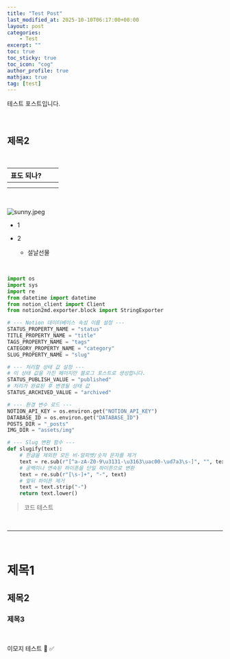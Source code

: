 ```yaml
---
title: "Test Post"
last_modified_at: 2025-10-10T06:17:00+00:00
layout: post
categories:
    - Test
excerpt: ""
toc: true
toc_sticky: true
toc_icon: "cog"
author_profile: true
mathjax: true
tag: [test]
---
```


테스트 포스트입니다.

<br/>

## 제목2 

<br/>

 | 표도 되나? |  |  | 
 | ---- | ---- | ---- | 
 |  |  |  | 
 |  |  |  | 

<br/>

![sunny.jpeg](https://prod-files-secure.s3.us-west-2.amazonaws.com/84c08308-38e8-44e6-a97d-06ec8331e259/ac80ba54-e5cb-417a-ba85-74f82ff284bf/sunny.jpeg?X-Amz-Algorithm=AWS4-HMAC-SHA256&X-Amz-Content-Sha256=UNSIGNED-PAYLOAD&X-Amz-Credential=ASIAZI2LB466XCTYBOUL%2F20251010%2Fus-west-2%2Fs3%2Faws4_request&X-Amz-Date=20251010T062051Z&X-Amz-Expires=3600&X-Amz-Security-Token=IQoJb3JpZ2luX2VjEE4aCXVzLXdlc3QtMiJHMEUCIQC1HL9GGUfJsxxSgLLyG2mwlMt3%2B%2B3k8Eb8YljJGN8%2BcQIgX2D9PzNfy2RJAuNH9l4QE2F83mG2wfKj4LFzw3vzf0AqiAQI5%2F%2F%2F%2F%2F%2F%2F%2F%2F%2F%2FARAAGgw2Mzc0MjMxODM4MDUiDHkemW54G9Wj1pjz6ircA%2FIY44tPZ5Sn%2Fc6nvJOSBfM3%2FVNmXSeiMDbX%2Bmz%2F2tPFwSJsHhUxBnM1hBHbuHjzrF4E8wNtLfpTc%2F6fbvhmRrBPkWs1qkawPUBeoIETGrJlG3JT1yT8mOVo%2F6%2FcOHZtgk3Nnq2gXF4JlpWU96JIGWTZV3ecbXFjbBXeJQ4iGNCWOb5dUI5C5Q3Zwpkm5B9zlvvAIdSVPRLxg8VLyxCOwYjIW2nc33HkssIMViKNWrzWlStvNTrOWEssObBOAc5AvTAiTPifqkay8KS1bcc1uu6M9pvoMthHPkIV3i3ZtnoLKARomyJ%2BRTu9cElBBQLh42sTLi%2F7lXrGSbmXWwr%2B4j1k0Jxe2qNUBJez4%2BMq%2BehrUaFiBGGPjppTyg7jaagYmo3yc9o5b5k1EIzuyNgbxXGuyAPOLYOJzhpcWdXWilQ%2FQnQAmAjIxmDuOxEWKww7ffq8mApX5djfUz3NvmkMuCGiW18fy47Wc2QjUlIKY7nSXrG9FDuLlb6G3qLFZOEhPcabIIeiP%2BbpL%2F08nuCE6hb%2BmgORGGvOHstM1YQByX7XJ9q4IJAz6kFULj80CskoqOBP5o2Mi2fCKsj2EqX2BObY9L3SR6fzNsZHcaRMfWq0BWBNd7%2BtZDM9t%2B7TMKKzoscGOqUBaQCsO29siZvkS%2FfGcDdcWKPDXQMPz7dL%2BNH7Nk%2FoNVdL1dpv0F%2BqUbsjhktGcPbpt5u7ehWsnfZXxTeBIiyWz6DQBkEsW8%2F0lry4qRwzIj38Ll418tzgp38gxyBBf1zb9d072%2FU%2FDfQmPFHBAmURfR8SKQ4BhlZQaeu8jEa%2BBXM67R40EzDT3DXkQWtVaheNmbr0i9uneI86A3ouWzPMvmOrjk7m&X-Amz-Signature=5bffdf3c2515aacb62e51c8590b8c2fb4206770674e779fa5b39ddc432881239&X-Amz-SignedHeaders=host&x-amz-checksum-mode=ENABLED&x-id=GetObject)

- 1

- 2

	- 설날선물

<br/>


```python
import os
import sys
import re
from datetime import datetime
from notion_client import Client
from notion2md.exporter.block import StringExporter

# --- Notion 데이터베이스 속성 이름 설정 ---
STATUS_PROPERTY_NAME = "status"
TITLE_PROPERTY_NAME = "title"
TAGS_PROPERTY_NAME = "tags"
CATEGORY_PROPERTY_NAME = "category"
SLUG_PROPERTY_NAME = "slug"

# --- 처리할 상태 값 설정 ---
# 이 상태 값을 가진 페이지만 블로그 포스트로 생성합니다.
STATUS_PUBLISH_VALUE = "published"
# 처리가 완료된 후 변경될 상태 값
STATUS_ARCHIVED_VALUE = "archived"

# --- 환경 변수 로드 ---
NOTION_API_KEY = os.environ.get("NOTION_API_KEY")
DATABASE_ID = os.environ.get("DATABASE_ID")
POSTS_DIR = "_posts"
IMG_DIR = "assets/img"

# --- Slug 변환 함수 ---
def slugify(text):
    # 한글을 제외한 모든 비-알파벳/숫자 문자를 제거
    text = re.sub(r"[^a-zA-Z0-9\u3131-\u3163\uac00-\ud7a3\s-]", "", text)
    # 공백이나 연속된 하이픈을 단일 하이픈으로 변환
    text = re.sub(r"[\s-]+", "-", text)
    # 앞뒤 하이픈 제거
    text = text.strip("-")
    return text.lower()
```

> 코드 테스트

<br/>

---

<br/>

# 제목1

## 제목2

### 제목3

<br/>

이모지 테스트 🤍 ✅

